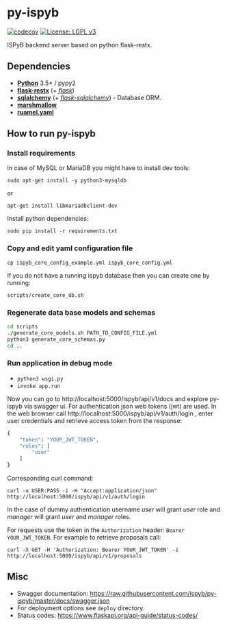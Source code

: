 # py-ispyb

[![codecov](https://codecov.io/gh/ispyb/py-ispyb/branch/master/graph/badge.svg)](https://codecov.io/gh/ispyb/py-ispyb)
[![License: LGPL v3](https://img.shields.io/badge/License-LGPL%20v3-blue.svg)](https://www.gnu.org/licenses/lgpl-3.0)


ISPyB backend server based on python flask-restx.


## Dependencies

* [**Python**](https://www.python.org/) 3.5+ / pypy2
* [**flask-restx**](https://github.com/python-restx/flask-restx) (+
  [*flask*](http://flask.pocoo.org/))
* [**sqlalchemy**](http://www.sqlalchemy.org/) (+
  [*flask-sqlalchemy*](http://flask-sqlalchemy.pocoo.org/)) - Database ORM.
* [**marshmallow**](http://marshmallow.rtfd.org/)
* [**ruamel.yaml**](https://pypi.org/project/ruamel.yaml/)


## How to run py-ispyb

### Install requirements

In case of MySQL or MariaDB you might have to install dev tools:

`sudo apt-get install -y python3-mysqldb`

or

`apt-get install libmariadbclient-dev`

Install python dependencies:

`sudo pip install -r requirements.txt`

### Copy and edit yaml configuration file

`cp ispyb_core_config_example.yml ispyb_core_config.yml`

If you do not have a running ispyb database then you can create one by running:

`scripts/create_core_db.sh`

### Regenerate data base models and schemas

```bash
cd scripts
./generate_core_models.sh PATH_TO_CONFIG_FILE.yml
python3 generate_core_schemas.py
cd ..
```

### Run application in debug mode

* `python3 wsgi.py`
* `invoke app.run`

Now you can go to http://localhost:5000/ispyb/api/v1/docs and explore py-ispyb via swagger ui.
For authentication json web tokens (jwt) are used. In the web browser call http://localhost:5000/ispyb/api/v1/auth/login , enter user credentials and retrieve access token from the response:

```bash
{
    "token": "YOUR_JWT_TOKEN",
    "roles": [
        "user"
    ]
}
```

Corresponding curl command:

`curl -u USER:PASS -i -H "Accept:application/json" http://localhost:5000/ispyb/api/v1/auth/login`

In the case of dummy authentication username _user_ will grant _user_ role and _manager_ will grant _user_ and _manager_ roles. 

For requests use the token in the `Authorization` header: `Bearer YOUR_JWT_TOKEN`. For example to retrieve proposals call:

`curl -X GET -H 'Authorization: Bearer YOUR_JWT_TOKEN' -i http://localhost:5000/ispyb/api/v1/proposals`

## Misc

* Swagger documentation: https://raw.githubusercontent.com/ispyb/py-ispyb/master/docs/swagger.json
* For deployment options see `deploy` directory.
* Status codes: https://www.flaskapi.org/api-guide/status-codes/

